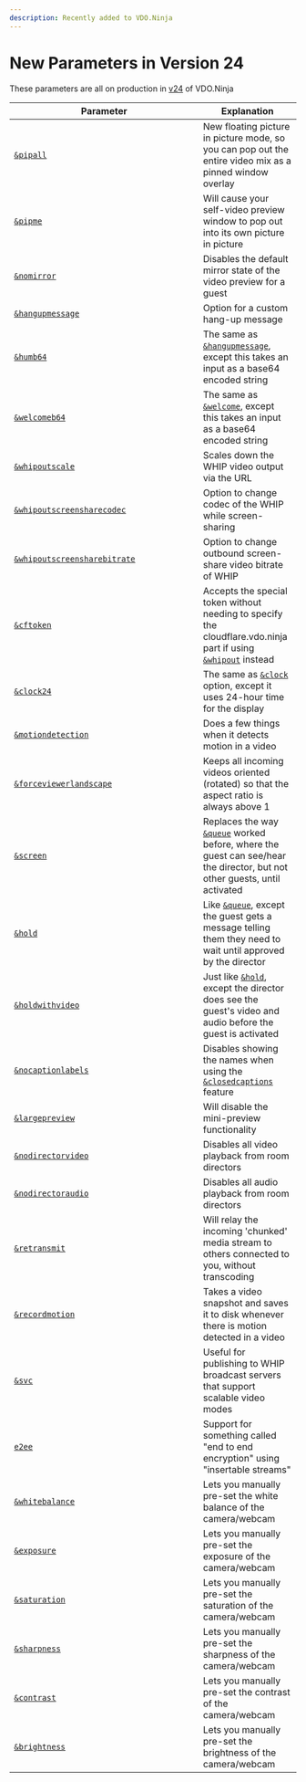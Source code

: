 ```yaml
---
description: Recently added to VDO.Ninja
---
```


# New Parameters in Version 24

These parameters are all on production in [v24](../releases/v24.md) of VDO.Ninja

<table><thead><tr><th width="316">Parameter</th><th>Explanation</th></tr></thead><tbody><tr><td><a href="design-parameters/and-pipall-alpha.md"><code>&#x26;pipall</code></a></td><td>New floating picture in picture mode, so you can pop out the entire video mix as a pinned window overlay</td></tr><tr><td><a href="design-parameters/and-pipme-alpha.md"><code>&#x26;pipme</code></a></td><td>Will cause your self-video preview window to pop out into its own picture in picture</td></tr><tr><td><a href="design-parameters/and-nomirror-alpha.md"><code>&#x26;nomirror</code></a></td><td>Disables the default mirror state of the video preview for a guest</td></tr><tr><td><a href="setup-parameters/and-hangupmessage-alpha.md"><code>&#x26;hangupmessage</code></a></td><td>Option for a custom hang-up message</td></tr><tr><td><a href="setup-parameters/and-humb64-alpha.md"><code>&#x26;humb64</code></a></td><td>The same as <a href="setup-parameters/and-hangupmessage-alpha.md"><code>&#x26;hangupmessage</code></a>, except this takes an input as a base64 encoded string</td></tr><tr><td><a href="setup-parameters/and-welcomeb64-alpha.md"><code>&#x26;welcomeb64</code></a></td><td>The same as <a href="../newly-added-parameters/and-welcome.md"><code>&#x26;welcome</code></a>, except this takes an input as a base64 encoded string</td></tr><tr><td><a href="whip-parameters/and-whipoutscale-alpha.md"><code>&#x26;whipoutscale</code></a></td><td>Scales down the WHIP video output via the URL</td></tr><tr><td><a href="whip-parameters/and-whipoutscreensharecodec-alpha.md"><code>&#x26;whipoutscreensharecodec</code></a></td><td>Option to change codec of the WHIP while screen-sharing</td></tr><tr><td><a href="whip-parameters/and-whipoutscreensharebitrate-alpha.md"><code>&#x26;whipoutscreensharebitrate</code></a></td><td>Option to change outbound screen-share video bitrate of WHIP</td></tr><tr><td><a href="whip-parameters/and-cftoken-alpha.md"><code>&#x26;cftoken</code></a></td><td>Accepts the special token without needing to specify the cloudflare.vdo.ninja part if using <a href="whip-parameters/and-whipout.md"><code>&#x26;whipout</code></a> instead</td></tr><tr><td><a href="settings-parameters/and-clock24-alpha.md"><code>&#x26;clock24</code></a></td><td>The same as <a href="settings-parameters/and-clock.md"><code>&#x26;clock</code></a> option, except it uses 24-hour time for the display</td></tr><tr><td><a href="mixer-scene-parameters/and-motiondetection-alpha.md"><code>&#x26;motiondetection</code></a></td><td>Does a few things when it detects motion in a video</td></tr><tr><td><a href="mixer-scene-parameters/and-forceviewerlandscape-alpha.md"><code>&#x26;forceviewerlandscape</code></a></td><td>Keeps all incoming videos oriented (rotated) so that the aspect ratio is always above 1</td></tr><tr><td><a href="guest-queuing-parameters/and-screen-alpha.md"><code>&#x26;screen</code></a></td><td>Replaces the way <a href="../general-settings/queue.md"><code>&#x26;queue</code></a> worked before, where the guest can see/hear the director, but not other guests, until activated</td></tr><tr><td><a href="guest-queuing-parameters/and-hold-alpha.md"><code>&#x26;hold</code></a></td><td>Like <a href="../general-settings/queue.md"><code>&#x26;queue</code></a>, except the guest gets a message telling them they need to wait until approved by the director</td></tr><tr><td><a href="guest-queuing-parameters/and-holdwithvideo-alpha.md"><code>&#x26;holdwithvideo</code></a></td><td>Just like <a href="guest-queuing-parameters/and-hold-alpha.md"><code>&#x26;hold</code></a>, except the director does see the guest's video and audio before the guest is activated</td></tr><tr><td><a href="settings-parameters/and-nocaptionlabels.md"><code>&#x26;nocaptionlabels</code></a></td><td>Disables showing the names when using the <a href="settings-parameters/and-closedcaptions.md"><code>&#x26;closedcaptions</code></a> feature</td></tr><tr><td><a href="video-parameters/and-largepreview.md"><code>&#x26;largepreview</code></a></td><td>Will disable the mini-preview functionality</td></tr><tr><td><a href="video-parameters/and-nodirectorvideo.md"><code>&#x26;nodirectorvideo</code></a></td><td>Disables all video playback from room directors</td></tr><tr><td><a href="audio-parameters/and-nodirectoraudio.md"><code>&#x26;nodirectoraudio</code></a></td><td>Disables all audio playback from room directors</td></tr><tr><td><a href="settings-parameters/and-retransmit.md"><code>&#x26;retransmit</code></a></td><td>Will relay the incoming 'chunked' media stream to others connected to you, without transcoding</td></tr><tr><td><a href="recording-parameters/and-recordmotion.md"><code>&#x26;recordmotion</code></a></td><td>Takes a video snapshot and saves it to disk whenever there is motion detected in a video</td></tr><tr><td><a href="whip-parameters/and-svc.md"><code>&#x26;svc</code></a></td><td>Useful for publishing to WHIP broadcast servers that support scalable video modes</td></tr><tr><td><a href="setup-parameters/and-e2ee.md"><code>e2ee</code></a></td><td>Support for something called "end to end encryption" using "insertable streams"</td></tr><tr><td><a href="camera-parameters/and-whitebalance.md"><code>&#x26;whitebalance</code></a></td><td>Lets you manually pre-set the white balance of the camera/webcam</td></tr><tr><td><a href="camera-parameters/and-exposure.md"><code>&#x26;exposure</code></a></td><td>Lets you manually pre-set the exposure of the camera/webcam</td></tr><tr><td><a href="camera-parameters/and-saturation.md"><code>&#x26;saturation</code></a></td><td>Lets you manually pre-set the saturation of the camera/webcam</td></tr><tr><td><a href="camera-parameters/and-sharpness.md"><code>&#x26;sharpness</code></a></td><td>Lets you manually pre-set the sharpness of the camera/webcam</td></tr><tr><td><a href="camera-parameters/and-contrast.md"><code>&#x26;contrast</code></a></td><td>Lets you manually pre-set the contrast of the camera/webcam</td></tr><tr><td><a href="camera-parameters/and-brightness.md"><code>&#x26;brightness</code></a></td><td>Lets you manually pre-set the brightness of the camera/webcam</td></tr></tbody></table>
